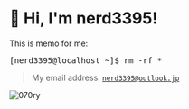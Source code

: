 # 👋 Hi, I'm nerd3395!

This is memo for me:

<pre>[nerd3395@localhost ~]$ rm -rf *</pre>

> My email address: <code>nerd3395@outlook.jp</code>

<p align="left"><img src="https://komarev.com/ghpvc/?username=nerd3395&label=Profile%20views&color=00ff2a&style=for-the-badge" alt="070ry" /></p>
